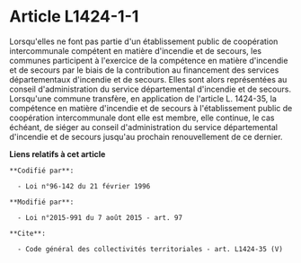 # Article L1424-1-1

Lorsqu'elles ne font pas partie d'un établissement public de coopération intercommunale compétent en matière d'incendie et de
secours, les communes participent à l'exercice de la compétence en matière d'incendie et de secours par le biais de la
contribution au financement des services départementaux d'incendie et de secours. Elles sont alors représentées au conseil
d'administration du service départemental d'incendie et de secours. Lorsqu'une commune transfère, en application de l'article
L. 1424-35, la compétence en matière d'incendie et de secours à l'établissement public de coopération intercommunale dont
elle est membre, elle continue, le cas échéant, de siéger au conseil d'administration du service départemental d'incendie et
de secours jusqu'au prochain renouvellement de ce dernier.

**Liens relatifs à cet article**

	**Codifié par**:

	  - Loi n°96-142 du 21 février 1996

	**Modifié par**:

	  - Loi n°2015-991 du 7 août 2015 - art. 97

	**Cite**:

	  - Code général des collectivités territoriales - art. L1424-35 (V)
